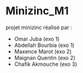 # Minizinc_M1

projet minizinc réalisé par : 
* Omar Juba (exo 1)
* Abdellah Bourbia (exo 1)
* Maxence Marot (exo 2)
* Maignan Quentin (exo 2)
* Chafik Akmouche (exo 3)
